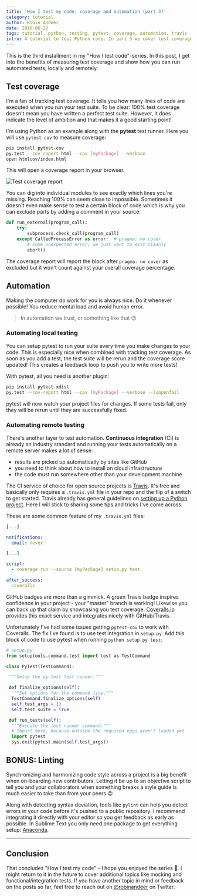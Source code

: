 ```yaml
---
title: 'How I test my code: coverage and automation (part 3)'
category: tutorial
author: Robin Andeer
date: 2016-06-22
tags: tutorial, python, testing, pytest, coverage, automation, travis
intro: A tutorial to test Python code. In part 3 we cover test coverage and how to setup test automation.
---
```


This is the third installment in my "How I test code"-series. In this post, I get into the benefits of measuring test coverage and show how you can run automated tests; locally and remotely.

## Test coverage

I'm a fan of tracking test coverage. It tells you how many lines of code are executed when you run your test suite. To be clear: 100% test coverage doesn't mean you have written a perfect test suite. However, it does indicate the level of ambition and that makes it a good starting point!

I'm using Python as an example along with the **pytest** test runner. Here you will use `pytest-cov` to measure coverage:

```bash
pip install pytest-cov
py.test --cov-report html --cov [myPackage] --verbose
open htmlcov/index.html
```

This will open a coverage report in your browser.

<Image
  src="/images/testing/test-coverage.png"
  alt="Test coverage report"
  width={1804 }
  height={1184}
  layout="responsive"
/>

You can dig into individual modules to see exactly which lines you're missing. Reaching 100% can seem close to impossible. Sometimes it doesn't even make sense to test a certain block of code which is why you can exclude parts by adding a comment in your source:

```python
def run_external(program_call):
    try:
        subprocess.check_call(program_call)
    except CalledProcessError as error:  # pragma: no cover
        # some unexpected error; we just want to exit cleanly
        abort()
```

The coverage report will report the block after `pragma: no cover` as excluded but it won't count against your overall coverage percentage.

## Automation

Making the computer do work for you is always nice. Do it whenever possible! You reduce mental load and avoid human error.

> In automation we trust, or something like that 😉

### Automating local testing

You can setup pytest to run your suite every time you make changes to your code. This is especially nice when combined with tracking test coverage. As soon as you add a test, the test suite will be rerun and the coverage score updated! This creates a feedback loop to push you to write more tests!

With pytest, all you need is another plugin:

```bash
pip install pytest-xdist
py.test --cov-report html --cov [myPackage] --verbose --looponfail
```

pytest will now watch your project files for changes. If some tests fail, only they will be rerun until they are successfully fixed.

### Automating remote testing

There's another layer to test automation. **Continuous integration** (CI) is already an industry standard and running your tests automatically on a remote server makes a lot of sense:

- results are picked up automatically by sites like GitHub
- you need to think about how to install on cloud infrastructure
- the code must run somewhere other than your development machine

The CI service of choice for open source projects is [Travis][travis]. It's free and basically only requires a `.travis.yml` file in your repo and the flip of a switch to get started. Travis already has general guidelines on [setting up a Python project][travis-python]. Here I will stick to sharing some tips and tricks I've come across.

These are some common feature of my `.travis.yml` files:

```yaml
[...]

notifications:
  email: never

[...]

script:
  - coverage run --source [myPackage] setup.py test

after_success:
  coveralls
```

GitHub badges are more than a gimmick. A green Travis badge inspires confidence in your project - your "master" branch is working! Likewise you can back up that claim by showcasing you test coverage. [Coveralls.io][coveralls] provides this exact service and integrates nicely with GitHub/Travis.

Unfortunately I've had some issues getting `pytest-cov` to work with Coveralls. The fix I've found is to use test integration in `setup.py`. Add this block of code to use pytest when running `python setup.py test`:

```python
# setup.py
from setuptools.command.test import test as TestCommand

class PyTest(TestCommand):

 """Setup the py.test test runner."""

 def finalize_options(self):
  """Set options for the command line."""
  TestCommand.finalize_options(self)
  self.test_args = []
  self.test_suite = True

 def run_tests(self):
  """Execute the test runner command."""
  # Import here, because outside the required eggs aren't loaded yet
  import pytest
  sys.exit(pytest.main(self.test_args))

```

## BONUS: Linting

Synchronizing and harmonizing code style across a project is a big benefit when on-boarding new contributors. Letting it be up to an objective script to tell you and your collaborators when something breaks a style guide is much easier to take than from your peers :wink:

Along with detecting syntax deviation, tools like `pylint` can help you detect errors in your code before it's pushed to a public repository. I recommend integrating it directly with your editor so you get feedback as early as possible. In Sublime Text you only need one package to get everything setup: [Anaconda][anaconda].

---

## Conclusion

That concludes "How I test my code" - I hope you enjoyed the series 🙂. I might return to it in the future to cover additional topics like mocking and functional/integration tests. If you have another topic in mind or feedback on the posts so far, feel free to reach out on [@robinandeer][twitter] on Twitter.

[coveralls]: https://coveralls.io/
[anaconda]: http://damnwidget.github.io/anaconda/
[travis]: https://travis-ci.org/
[travis-python]: https://docs.travis-ci.com/user/languages/python
[twitter]: https://twitter.com/robinandeer

